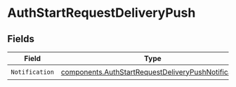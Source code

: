 # AuthStartRequestDeliveryPush


## Fields

| Field                                                                                                                      | Type                                                                                                                       | Required                                                                                                                   | Description                                                                                                                |
| -------------------------------------------------------------------------------------------------------------------------- | -------------------------------------------------------------------------------------------------------------------------- | -------------------------------------------------------------------------------------------------------------------------- | -------------------------------------------------------------------------------------------------------------------------- |
| `Notification`                                                                                                             | [components.AuthStartRequestDeliveryPushNotification](../../models/components/authstartrequestdeliverypushnotification.md) | :heavy_check_mark:                                                                                                         | N/A                                                                                                                        |